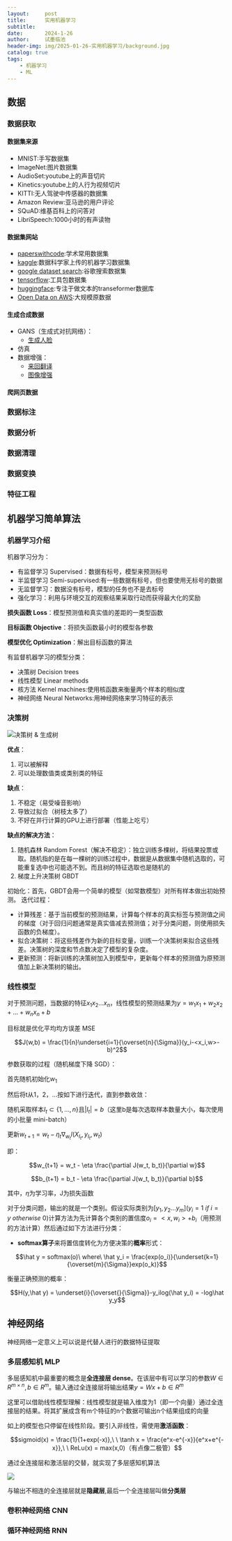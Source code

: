 ```yaml
---
layout:     post
title:      实用机器学习
subtitle:   
date:       2024-1-26
author:     试墨临池
header-img: img/2025-01-26-实用机器学习/background.jpg
catalog: true
tags:
    - 机器学习
    - ML
---
```


## 数据

### 数据获取

#### 数据集来源

+ MNIST:手写数据集
+ ImageNet:图片数据集
+ AudioSet:youtube上的声音切片
+ Kinetics:youtube上的人行为视频切片
+ KITTI:无人驾驶中传感器的数据集
+ Amazon Review:亚马逊的用户评论
+ SQuAD:维基百科上的问答对
+ LibriSpeech:1000小时的有声读物

#### 数据集网站

+ [paperswithcode](https://paperswithcode.com/datasets):学术常用数据集
+ [kaggle](https://www.kaggle.com/datasets):数据科学家上传的机器学习数据集
+ [google dataset search](https://datasetsearch.research.google.com/):谷歌搜索数据集
+ [tensorflow](https://www.tensorflow.org/datasets?hl=zh-cn):工具包数据集
+ [huggingface](https://huggingface.co/docs/datasets/index):专注于做文本的transeformer数据库
+ [Open Data on AWS](https://registry.opendata.aws/):大规模原数据

#### 生成合成数据

+ GANS（生成式对抗网络）：
  + [生成人脸](https://thispersondoesnotexist.com/)
+ 仿真
+ 数据增强：
  + [来回翻译](https//amitness.com)
  + [图像增强](https://github.com/aleju/imgaug)

#### 爬网页数据

### 数据标注

### 数据分析

### 数据清理

### 数据变换

### 特征工程

## 机器学习简单算法

### 机器学习介绍

机器学习分为：

+ 有监督学习 Supervised：数据有标号，模型来预测标号
+ 半监督学习 Semi-supervised:有一些数据有标号，但也要使用无标号的数据
+ 无监督学习：数据没有标号，模型的任务也不是去标号
+ 强化学习：利用与环境交互的观察结果采取行动而获得最大化的奖励

**损失函数 Loss**：模型预测值和真实值的差距的一类型函数

**目标函数 Objective**：将损失函数最小时的模型各参数

**模型优化 Optimization**：解出目标函数的算法

有监督机器学习的模型分类：

+ 决策树 Decision trees
+ 线性模型 Linear methods
+ 核方法 Kernel machines:使用核函数来衡量两个样本的相似度
+ 神经网络 Neural Networks:用神经网络来学习特征的表示

### 决策树

![决策树 & 生成树](https://raw.githubusercontent.com/shimolinchi/shimolinchi.github.io/master/img/2025-01-26-实用机器学习/1.png)

**优点**：

1. 可以被解释
2. 可以处理数值类或类别类的特征

**缺点**：

1. 不稳定（易受噪音影响）
2. 导致过拟合（树枝太多了）
3. 不好在并行计算的GPU上进行部署（性能上吃亏）

**缺点的解决方法**：

1. 随机森林 Random Forest（解决不稳定）：独立训练多棵树，将结果投票或取。随机指的是在每一棵树的训练过程中，数据是从数据集中随机选取的，可能重复选中也可能选不到。而且树的特征选取也是随机的
2. 梯度上升决策树 GBDT

初始化：首先，GBDT会用一个简单的模型（如常数模型）对所有样本做出初始预测。
迭代过程：
   + 计算残差：基于当前模型的预测结果，计算每个样本的真实标签与预测值之间的梯度（对于回归问题通常是真实值减去预测值；对于分类问题，则使用损失函数的负梯度）。
   + 拟合决策树：将这些残差作为新的目标变量，训练一个决策树来拟合这些残差。决策树的深度和节点数决定了模型的复杂度。
   + 更新预测：将新训练的决策树加入到模型中，更新每个样本的预测值为原预测值加上新决策树的输出。

### 线性模型

对于预测问题，当数据的特征$x_1 x_2 ...x_n$，线性模型的预测结果为$y = w_1x_1+w_2x_2+...+w_nx_n+b$

目标就是优化平均均方误差 MSE

$$J(w,b) = \frac{1}{n}\underset{i=1}{\overset{n}{\Sigma}}(y_i-<x_i,w>-b)^2$$

参数获取的过程（随机梯度下降 SGD）：

首先随机初始化$w_1$

然后将t从1，2，...按如下进行迭代，直到参数收敛：

随机采取样本$I_t\subset\{1,...,n\}$且$|I_t| = b$（这里b是每次选取样本数量大小，每次使用的小批量 mini-batch）

更新$w_{t+1} = w_t-\eta_t\nabla_{w_t}l(X_{I_t},y_{I_t},w_t)$

即：

$$w_{t+1} = w_t - \eta \frac{\partial J(w_t, b_t)}{\partial w}$$

$$b_{t+1} = b_t - \eta \frac{\partial J(w_t, b_t)}{\partial b}$$

其中，$\eta$为学习率，J为损失函数

对于分类问题，输出的就是一个类别。假设实际类别为$[y_1,y_2...y_m](y_i = 1\ if\ i=y\ otherwise\ 0)$计算方法为先计算各个类别的置信度$o_i = <x,w_i>+b_i$（用预测的方法计算）然后通过如下方法进行分类：

+ **softmax算子**来将置信度转化为方便决策的**概率**形式：

$$\hat y = softmax(o)\ where\ \hat y_i = \frac{exp(o_i)}{\underset{k=1}{\overset{m}{\Sigma}}exp(o_k)}$$

衡量正确预测的概率：

$$H(y,\hat y) = \underset{i}{\overset{}{\Sigma}}-y_ilog(\hat y_i) = -log\hat y_y$$

## 神经网络

神经网络一定意义上可以说是代替人进行的数据特征提取

### 多层感知机 MLP

多层感知机中最重要的概念是**全连接层 dense**。在该层中有可以学习的参数$W\in R^{m\times n},b\in R^m$。输入通过全连接层将输出结果$y = Wx+b\in R^m$

这里可以借助线性模型理解：线性模型就是输入维度为1（即一个向量）通过全连接层的结果。将其扩展成含有m个特征的n个数据可输出n个结果组成的向量

如上的模型也只停留在线性阶段。要引入非线性，需使用**激活函数**：

$$sigmoid(x) = \frac{1}{1+exp(-x)},\ \ \tanh x = \frac{e^x-e^{-x}}{e^x+e^{-x}},\ \ ReLu(x) = max(x,0)（有点像二极管）$$

通过全连接层和激活层的交替，就实现了多层感知机算法

![](https://raw.githubusercontent.com/shimolinchi/shimolinchi.github.io/master/img/2025-01-26-实用机器学习/2.png)

与输出不相连的全连接层就是**隐藏层**,最后一个全连接层叫做**分类层**

### 卷积神经网络 CNN

### 循环神经网络 RNN